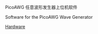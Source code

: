 PicoAWG 任意波形发生器上位机软件

Software for the PicoAWG Wave Generator

[Hardware](https://oshwhub.com/32478yf4780gf72r49fg4/picoawg)
